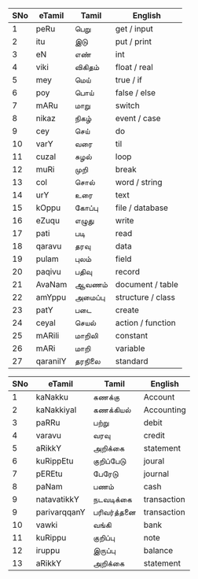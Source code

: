 | SNo  | eTamil  | Tamil  | English  |
|------|-------------|------------|--------------|
| 1  | peRu  | பெறு  | get / input  |
| 2  | itu  | இடு  | put / print  |
| 3  | eN  | எண்  | int  |
| 4  | viki  | விகிதம்  | float / real   |
| 5  | mey  | மெய்  | true  / if  |
| 6  | poy  | பொய்  | false / else  |
| 7  | mARu  | மாறு  | switch  |
| 8  | nikaz  | நிகழ்  | event / case  |
| 9  | cey  | செய்  | do  |
| 10  | varY  | வரை  | til  |
| 11  | cuzal  | சுழல்  | loop  |
| 12  | muRi  | முறி  | break  |
| 13  | col  | சொல்  | word / string  |
| 14  | urY  | உரை  | text  |
| 15  | kOppu  | கோப்பு  | file / database  |
| 16  | eZuqu  | எழுது  | write  |
| 17  | pati  | படி  | read  |
| 18  | qaravu  | தரவு  | data  |
| 19  | pulam  | புலம்  | field  |
| 20  | paqivu  | பதிவு  | record  |
| 21  | AvaNam  | ஆவணம்  | document / table  |
| 22  | amYppu  | அமைப்பு  | structure / class  |
| 23  | patY  | படை  | create  |
| 24  | ceyal  | செயல்  | action / function  |
| 25  | mARili  | மாறிலி  | constant  |
| 26  | mARi  | மாறி  | variable  |
| 27  | qaranilY  | தரநிலை  | standard  |


| SNo  | eTamil  | Tamil  | English  |
|------|-------------|------------|--------------|
|  1  |  kaNakku  | கணக்கு  | Account  |
|  2  |  kaNakkiyal  |  கணக்கியல்  |  Accounting  |
|  3  |  paRRu  |  பற்று  |  debit  |
|  4  |  varavu  |  வரவு  |  credit  |
|  5  |  aRikkY  |  அறிக்கை  |  statement  |
|  6  |  kuRippEtu  |  குறிப்பேடு  |  joural  |
|  7  |  pEREtu  |  பேரேடு  |  journal  |
|  8  |  paNam  |  பணம்  |  cash  |
|  9  |  natavatikkY  |  நடவடிக்கை  |  transaction  |
|  9  | parivarqqanY  |  பரிவர்த்தனை  |  transaction  |
| 10  |  vawki  |  வங்கி  |  bank  |
| 11  |  kuRippu  |  குறிப்பு  |  note  |
| 12  |  iruppu  |  இருப்பு  |  balance  |
| 13  |  aRikkY  |  அறிக்கை  |  statement  |
